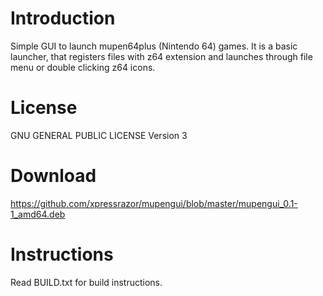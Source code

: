 Introduction
============
Simple GUI to launch mupen64plus (Nintendo 64) games. It is a basic launcher, that registers files with z64 extension and launches through file menu or double clicking z64 icons.

License
=======
GNU GENERAL PUBLIC LICENSE Version 3

Download
========
https://github.com/xpressrazor/mupengui/blob/master/mupengui_0.1-1_amd64.deb

Instructions
============
Read BUILD.txt for build instructions.
